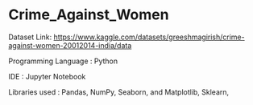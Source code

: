 # Crime_Against_Women

Dataset Link: https://www.kaggle.com/datasets/greeshmagirish/crime-against-women-20012014-india/data

Programming Language : Python

IDE : Jupyter Notebook

Libraries used : Pandas, NumPy, Seaborn, and Matplotlib, Sklearn, 
